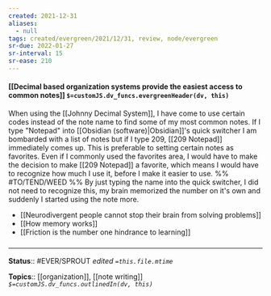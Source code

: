 ```yaml
---
created: 2021-12-31 
aliases:
  - null
tags: created/evergreen/2021/12/31, review, node/evergreen
sr-due: 2022-01-27
sr-interval: 15
sr-ease: 210
---
```


#### [[Decimal based organization systems provide the easiest access to common notes]] `$=customJS.dv_funcs.evergreenHeader(dv, this)`

When using the [[Johnny Decimal System]], I have come to use certain codes instead of the note name to find some of my most common notes. If I type "Notepad" into [[Obsidian (software)|Obsidian]]'s quick switcher I am bombarded with a list of notes but if I type 209, [[209 Notepad]] immediately comes up. This is preferable to setting certain notes as favorites.
Even if I commonly used the favorites area, I would have to make the decision to make [[209 Notepad]] a favorite, which means I would have to recognize how much I use it, before I make it easier to use. 
%% #TO/TEND/WEED %%
By just typing the name into the quick switcher, I did not need to recognize this, my brain memorized the number on it's own and suddenly I started using the note more.

- [[Neurodivergent people cannot stop their brain from solving problems]]
- [[How memory works]]
- [[Friction is the number one hindrance to learning]]
### <hr class="footnote"/>

**Status**:: #EVER/SPROUT 
*edited `=this.file.mtime`*

**Topics**:: [[organization]], [[note writing]]
*`$=customJS.dv_funcs.outlinedIn(dv, this)`*


